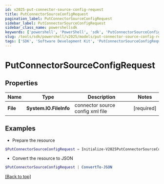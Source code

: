 ```yaml
---
id: v2025-put-connector-source-config-request
title: PutConnectorSourceConfigRequest
pagination_label: PutConnectorSourceConfigRequest
sidebar_label: PutConnectorSourceConfigRequest
sidebar_class_name: powershellsdk
keywords: ['powershell', 'PowerShell', 'sdk', 'PutConnectorSourceConfigRequest', 'V2025PutConnectorSourceConfigRequest'] 
slug: /tools/sdk/powershell/v2025/models/put-connector-source-config-request
tags: ['SDK', 'Software Development Kit', 'PutConnectorSourceConfigRequest', 'V2025PutConnectorSourceConfigRequest']
---
```



# PutConnectorSourceConfigRequest

## Properties

Name | Type | Description | Notes
------------ | ------------- | ------------- | -------------
**File** | **System.IO.FileInfo** | connector source config xml file | [required]

## Examples

- Prepare the resource
```powershell
$PutConnectorSourceConfigRequest = Initialize-V2025PutConnectorSourceConfigRequest  -File null
```

- Convert the resource to JSON
```powershell
$PutConnectorSourceConfigRequest | ConvertTo-JSON
```


[[Back to top]](#) 

